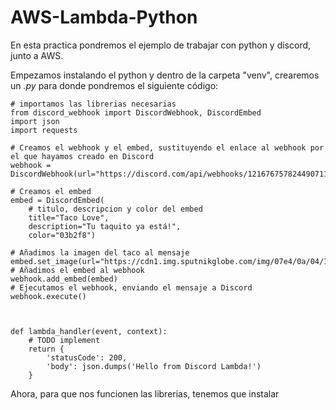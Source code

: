 # AWS-Lambda-Python

En esta practica pondremos el ejemplo de trabajar con python y discord, junto a AWS.

Empezamos instalando el python y dentro de la carpeta "venv", crearemos un *.py* para donde pondremos el siguiente código:

```
# importamos las librerias necesarias
from discord_webhook import DiscordWebhook, DiscordEmbed
import json
import requests

# Creamos el webhook y el embed, sustituyendo el enlace al webhook por el que hayamos creado en Discord
webhook = DiscordWebhook(url="https://discord.com/api/webhooks/1216767578244907118/QHTg_BCa9ZCQ3CnjRststHRgywHMUlqJ1f9AlEtTh5EbRTfS1XEtEXZEFEXqHfGcn90Z")

# Creamos el embed
embed = DiscordEmbed(
    # titulo, descripcion y color del embed
    title="Taco Love",
    description="Tu taquito ya está!",
    color="03b2f8")

# Añadimos la imagen del taco al mensaje
embed.set_image(url="https://cdn1.img.sputnikglobe.com/img/07e4/0a/04/1080663158_0:0:1366:1503_1920x0_80_0_0_0c0567aad577ba67af97990f2da18984.jpg")
# Añadimos el embed al webhook
webhook.add_embed(embed)
# Ejecutamos el webhook, enviando el mensaje a Discord
webhook.execute()



def lambda_handler(event, context):
    # TODO implement
    return {
        'statusCode': 200,
        'body': json.dumps('Hello from Discord Lambda!')
    }
```

Ahora, para que nos funcionen las librerias, tenemos que instalar